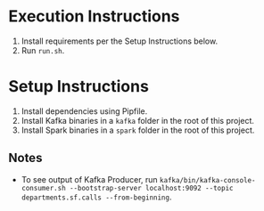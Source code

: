 # Execution Instructions
1. Install requirements per the Setup Instructions below.
2. Run `run.sh`.

# Setup Instructions
1. Install dependencies using Pipfile.
2. Install Kafka binaries in a `kafka` folder in the root of this project.
3. Install Spark binaries in a `spark` folder in the root of this project.

## Notes
* To see output of Kafka Producer, run `kafka/bin/kafka-console-consumer.sh --bootstrap-server localhost:9092 --topic departments.sf.calls --from-beginning`.
